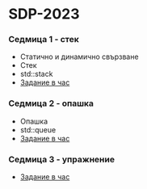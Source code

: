 # SDP-2023

### Седмица 1 - стек
- Статично и динамично свързване
- Стек
- std::stack
- [Задание в час](https://classroom.github.com/a/qr7ZkpKN)


### Седмица 2 - опашка
- Опашка
- std::queue
- [Задание в час](https://classroom.github.com/a/sm4nuwix)


### Седмица 3 - упражнение
- [Задание в час](https://classroom.github.com/a/P_EGfBLm)

